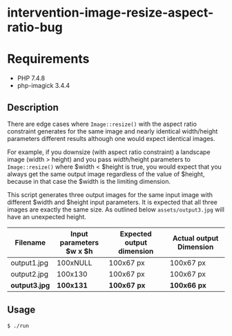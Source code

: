 # intervention-image-resize-aspect-ratio-bug

# Requirements
 - PHP 7.4.8
 - php-imagick 3.4.4
 
## Description
There are edge cases where `Image::resize()` with the aspect ratio constraint generates for the same image and nearly
identical width/height parameters different results although one would expect identical images.

For example, if you downsize (with aspect ratio constraint) a landscape image (width > height) and you pass $width/$height
parameters to `Image::resize()` where $width < $height is true, you would expect that you always get the same output image
regardless of the value of $height, because in that case the $width is the limiting dimension.

This script generates three output images for the same input image with different $width and $height input parameters.
It is expected that all three images are exactly the same size. As outlined below `assets/output3.jpg` will have an unexpected
height.

|Filename|Input parameters<br>$w x $h|Expected output dimension|Actual output Dimension|
|---|---|---|---|
|output1.jpg|100xNULL|100x67 px|100x67 px|
|output2.jpg|100x130|100x67 px|100x67 px|
|**output3.jpg**|**100x131**|**100x67 px**|**100x66 px**|

## Usage
`$ ./run`
